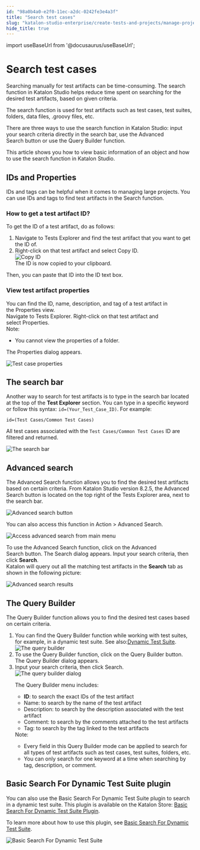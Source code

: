 ```yaml
---
id: "98a0b4a0-e2f0-11ec-a2dc-0242fe3e4a3f"
title: "Search test cases"
slug: "katalon-studio-enterprise/create-tests-and-projects/manage-projects/search-test-cases"
hide_title: true
---
```

import useBaseUrl from '@docusaurus/useBaseUrl';


# <a id="concept-5684" class="anchor_top_offset"/><a id="ariaid-title1" class="anchor_top_offset"/>Search test cases

<p xmlns="http://www.w3.org/1999/xhtml" className="p">Searching manually for test artifacts can be time-consuming. The search function in Katalon Studio helps reduce time spent on searching for the desired test artifacts, based on given criteria.</p> 
<p xmlns="http://www.w3.org/1999/xhtml" className="p">The search function is used for test artifacts such as test cases, test suites, folders, data files, .groovy files, etc.</p> 
<p xmlns="http://www.w3.org/1999/xhtml" className="p">There are three ways to use the search function in Katalon Studio: input your search criteria directly in the search bar, use the&nbsp;<span className="ph uicontrol">Advanced Search</span>&nbsp;button or use the&nbsp;<span className="ph uicontrol">Query Builder</span>&nbsp;function.</p> 
<p xmlns="http://www.w3.org/1999/xhtml" className="p">This article shows you how to view basic information of an object and how to use the search function in Katalon Studio.</p> 

## <a id="concept-1252" class="anchor_top_offset"/>IDs and Properties

<p xmlns="http://www.w3.org/1999/xhtml" className="p">IDs and tags can be helpful when it comes to managing large projects. You can use IDs and tags to find test artifacts in the Search function.</p> 

### <a id="task-3165" class="anchor_top_offset"/>How to get a test artifact ID?

<section xmlns="http://www.w3.org/1999/xhtml" className="section context">To get the ID of a test artifact, do as follows:</section> 
<ol xmlns="http://www.w3.org/1999/xhtml" className="ol steps"><li className="li step stepexpand"><span className="ph cmd">Navigate to&nbsp;<span className="ph uicontrol">Tests Explorer</span>&nbsp;and find the test artifact that you want to get the ID of.&nbsp;</span></li><li className="li step stepexpand"><span className="ph cmd">Right-click on that test artifact and select&nbsp;<span className="ph uicontrol">Copy ID</span>.</span><div className="itemgroup info"><img className="image" width={500} src={useBaseUrl("/985553c0-e2f0-11ec-a2dc-0242fe3e4a3f.png")} alt="Copy ID" /></div><div className="itemgroup stepresult">The ID is now copied to your clipboard.</div></li></ol> 
<section xmlns="http://www.w3.org/1999/xhtml" className="section result">Then, you can paste that ID into the ID text box.</section> 

### <a id="task-5205" class="anchor_top_offset"/>View test artifact properties

<section xmlns="http://www.w3.org/1999/xhtml" className="section context">You can find the ID, name, description, and tag of a test artifact in the&nbsp;<span className="ph uicontrol">Properties</span>&nbsp;view.</section> 
<div xmlns="http://www.w3.org/1999/xhtml" className="li step p"><span className="ph cmd">Navigate to&nbsp;<span className="ph uicontrol">Tests Explorer</span>. Right-click on that test artifact and select&nbsp;<span className="ph uicontrol">Properties</span>.&nbsp;</span><div className="itemgroup info"><div className="note note note_note"><span className="note__title">Note:</span> <ul className="ul"><li className="li"><p className="p">You cannot view the properties of a folder.</p></li></ul></div></div><div className="itemgroup stepresult">The&nbsp;<span className="ph uicontrol">Properties</span>&nbsp;dialog appears.<p className="p"><img className="image" width={600} src={useBaseUrl("/9851aa40-e2f0-11ec-a2dc-0242fe3e4a3f.png")} alt="Test case properties" /></p></div></div>

## <a id="concept-8462" class="anchor_top_offset"/>The search bar

<p xmlns="http://www.w3.org/1999/xhtml" className="p">Another way to search for test artifacts is to type in the search bar located at the top of the&nbsp;<strong className="ph b">Test Explorer</strong>&nbsp;section. You can type in a specific keyword or follow this syntax:&nbsp;<code className="ph codeph">id=(Your_Test_Case_ID)</code>. For example:</p> 
<p xmlns="http://www.w3.org/1999/xhtml" className="p"><code className="ph codeph">id=(Test Cases/Common Test Cases)</code></p> 
<p xmlns="http://www.w3.org/1999/xhtml" className="p">All test cases associated with the&nbsp;<code className="ph codeph">Test Cases/Common Test Cases</code>&nbsp;ID are filtered and returned.</p> 
<p xmlns="http://www.w3.org/1999/xhtml" className="p"><img className="image" width={600} src={useBaseUrl("/986a8970-e2f0-11ec-a2dc-0242fe3e4a3f.png")} alt="The search bar" /></p> 

## <a id="task-741" class="anchor_top_offset"/>Advanced search

<section xmlns="http://www.w3.org/1999/xhtml" className="section context">The <span className="ph uicontrol">Advanced Search</span> function allows you to find the desired test artifacts based on certain criteria. From Katalon Studio version 8.2.5, the <span className="ph uicontrol">Advanced Search</span> button is located on the top right of the <span className="ph uicontrol">Tests Explorer</span> area, next to the search bar.<p className="p"><img className="image" width={500} src={useBaseUrl("/985be370-e2f0-11ec-a2dc-0242fe3e4a3f.png")} alt="Advanced search button" /></p><p className="p">You can also access this function in&nbsp;<span className="ph uicontrol">Action</span> &gt; <span className="ph uicontrol">Advanced Search</span>.</p><p className="p"><img className="image" width={250} src={useBaseUrl("/9858af20-e2f0-11ec-a2dc-0242fe3e4a3f.png")} alt="Access advanced search from main menu" /></p></section> 
<div xmlns="http://www.w3.org/1999/xhtml" className="li step p"><span className="ph cmd">To use the <span className="ph uicontrol">Advanced Search</span>&nbsp;function, click on the <span className="ph uicontrol">Advanced Search</span>&nbsp;button. The&nbsp;<span className="ph uicontrol">Search</span>&nbsp;dialog appears. Input your search criteria, then click&nbsp;<strong className="ph b"><span className="ph uicontrol">Search</span></strong>.</span><div className="itemgroup info">Katalon will query out all the matching test artifacts in the&nbsp;<strong className="ph b">Search</strong>&nbsp;tab as shown in the following picture:<p className="p"><img className="image" src={useBaseUrl("/98607750-e2f0-11ec-a2dc-0242fe3e4a3f.png")} alt="Advanced search results" /></p></div></div>

## <a id="task-8341" class="anchor_top_offset"/>The Query Builder

<section xmlns="http://www.w3.org/1999/xhtml" className="section context">The&nbsp;<span className="ph uicontrol">Query Builder</span>&nbsp;function allows you to find the desired test cases based on certain criteria.</section> 
<ol xmlns="http://www.w3.org/1999/xhtml" className="ol steps"><li className="li step stepexpand"><span className="ph cmd">You can find the&nbsp;<span className="ph uicontrol">Query Builder</span>&nbsp;function while working with test suites, for example, in a dynamic test suite. See also:<a className="xref" href="/docs/legacy/katalon-studio-enterprise/test-execution/test-suite/manage-test-cases-in-dynamic-test-suites-with-katalon-studio">Dynamic Test Suite</a>.</span><div className="itemgroup info"><img className="image" src={useBaseUrl("/98672e10-e2f0-11ec-a2dc-0242fe3e4a3f.png")} alt="The query builder" /></div></li><li className="li step stepexpand"><span className="ph cmd">To use the&nbsp;<span className="ph uicontrol">Query Builder</span>&nbsp;function, click on the&nbsp;<span className="ph uicontrol">Query Builder</span>&nbsp;button. The&nbsp;<span className="ph uicontrol">Query Builder</span>&nbsp;dialog appears.</span></li><li className="li step stepexpand"><span className="ph cmd">Input your search criteria, then click&nbsp;<span className="ph uicontrol">Search</span>.</span><div className="itemgroup info"><img className="image" width={500} src={useBaseUrl("/9863d2b0-e2f0-11ec-a2dc-0242fe3e4a3f.png")} alt="The query builder dialog" /></div><div className="itemgroup info"><p className="p">The Query Builder menu includes:</p><ul className="ul"><li className="li"><strong className="ph b"><span className="ph uicontrol">ID</span></strong>: to search the exact IDs of the test artifact</li><li className="li"><span className="ph uicontrol">Name</span>: to search by the name of the test artifact</li><li className="li"><span className="ph uicontrol">Description</span>: to search by the description associated with the test artifact</li><li className="li"><span className="ph uicontrol">Comment</span>: to search by the comments attached to the test artifacts</li><li className="li"><span className="ph uicontrol">Tag</span>: to search by the tag linked to the test artifacts</li></ul><div className="note note note_note"><span className="note__title">Note:</span> <ul className="ul"><li className="li">Every field in this Query Builder mode can be applied to search for all types of test artifacts such as test cases, test suites, folders, etc.</li><li className="li">You can only search for one keyword at a time when searching by tag, description, or comment.</li></ul></div></div></li></ol> 

## <a id="concept-6917" class="anchor_top_offset"/>Basic Search For Dynamic Test Suite plugin

<p xmlns="http://www.w3.org/1999/xhtml" className="p">You can also use the&nbsp;<span className="ph uicontrol">Basic Search For Dynamic Test Suite</span>&nbsp;plugin to search in a dynamic test suite. This plugin is available on the Katalon Store:&nbsp;<a className="xref j-external-link" href="https://store.katalon.com/product/2/Basic-Search-For-Dynamic-Test-Suite" target="_blank">Basic Search For Dynamic Test Suite Plugin</a>.</p> 
<p xmlns="http://www.w3.org/1999/xhtml" className="p">To learn more about how to use this plugin, see&nbsp;<a className="xref" href="/docs/legacy/katalon-studio-enterprise/extend-katalon-studio/katalon-studio-plugins/basic-search-for-dynamic-test-suite">Basic Search For Dynamic Test Suite</a>.</p> 
<p xmlns="http://www.w3.org/1999/xhtml" className="p"><img className="image" src={useBaseUrl("/984e4ee0-e2f0-11ec-a2dc-0242fe3e4a3f.png")} alt="Basic Search For Dynamic Test Suite" /></p> 
